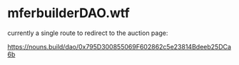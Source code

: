 # mferbuilderDAO.wtf

currently a single route to redirect to the auction page:

https://nouns.build/dao/0x795D300855069F602862c5e23814Bdeeb25DCa6b
